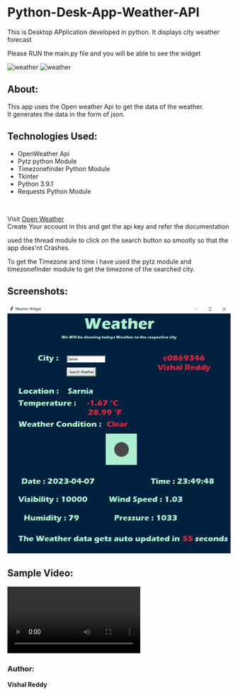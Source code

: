 # Python-Desk-App-Weather-API
This is Desktop APplication developed in python. It displays city weather forecast

Please RUN the main.py file and you will be able to see the widget

![weather](https://img.shields.io/badge/GUI-Tkinter-orange?style=flat-square&logo=python) 
![weather](https://img.shields.io/badge/API-openweather-blue?style=flat-square&logo=api)

## About:
This app uses the Open weather Api to get the data of the weather. </br>
It generates the data in the form of json.</br>

## Technologies Used:
- OpenWeather Api
- Pytz python Module
- Timezonefinder Python Module
- Tkinter 
- Python 3.9.1
- Requests Python Module
</br>



Visit [Open Weather](https://openweathermap.org/) </br>
Create Your account in this and get the api key and refer the documentation</br>

used the thread module to click on the search button so smootly so that the app does'nt Crashes.</br>

To get the Timezone and time i have used the pytz module and timezonefinder module to get the timezone of the searched city.</br>



## Screenshots:
![Weather App](https://github.com/forstuffapps/Python-Desk-App-Weather-API/blob/main/c0869346_Vishal.png)

## Sample Video:
![weather app](https://github.com/forstuffapps/Python-Desk-App-Weather-API/blob/main/2023-09-18%2000-07-00.mkv)


### Author:
**Vishal Reddy**




